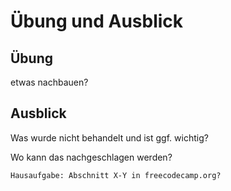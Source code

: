 # Übung und Ausblick

## Übung

etwas nachbauen?

## Ausblick

Was wurde nicht behandelt und ist ggf. wichtig? 

Wo kann das nachgeschlagen werden?

```
Hausaufgabe: Abschnitt X-Y in freecodecamp.org?
```